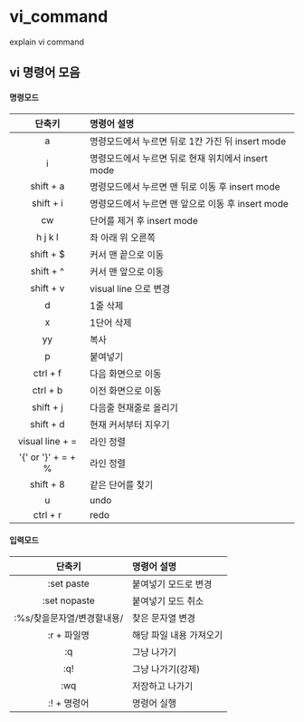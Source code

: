 # vi_command
explain vi command

## vi 명령어 모음


#### 명령모드
|단축키|명령어 설명|
|:--:|:--|
|a|명령모드에서 누르면 뒤로 1칸 가진 뒤 insert mode|
|i|명령모드에서 누르면 뒤로 현재 위치에서 insert mode|
|shift + a|명령모드에서 누르면 맨 뒤로 이동 후 insert mode|
|shift + i|명령모드에서 누르면 맨 앞으로 이동 후 insert mode|
|cw|단어를 제거 후 insert mode|
|h j k l|좌 아래 위 오른쪽|
|shift + $|커서 맨 끝으로 이동|
|shift + ^|커서 맨 앞으로 이동|
|shift + v|visual line 으로 변경|
|d|1줄 삭제|
|x|1단어 삭제|
|yy|복사|
|p|붙여넣기|
|ctrl + f|다음 화면으로 이동|
|ctrl + b|이전 화면으로 이동|
|shift + j|다음줄 현재줄로 올리기|
|shift + d|현재 커서부터 지우기|
|visual line + =|라인 정렬|
|'{' or '}' + = + %|라인 정렬|
|shift + 8|같은 단어를 찾기|
|u|undo|
|ctrl + r|redo|

#### 입력모드
|단축키|명령어 설명|
|:--:|:--|
|:set paste|붙여넣기 모드로 변경|
|:set nopaste|붙여넣기 모드 취소|
|:%s/찾을문자열/변경할내용/|찾은 문자열 변경|
|:r + 파일명|해당 파일 내용 가져오기|
|:q|그냥 나가기|
|:q!|그냥 나가기(강제)|
|:wq|저장하고 나가기|
|:! + 명령어|명령어 실행|
